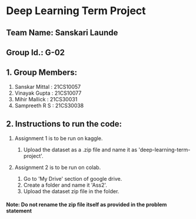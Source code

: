 # Deep Learning Term Project
## Team Name: Sanskari Launde
## Group Id.: G-02
## 1. Group Members:    
1. Sanskar Mittal : 21CS10057
2. Vinayak Gupta : 21CS10077
3. Mihir Mallick : 21CS30031
4. Sampreeth R S : 21CS30038

## 2. Instructions to run the code:
1. Assignment 1 is to be run on kaggle. 

    1. Upload the dataset as a .zip file and name it as 'deep-learning-term-project'.

2. Assignment 2 is to be run on colab.

    1. Go to 'My Drive' section of google drive.
    2. Create a folder and name it 'Ass2'.
    3. Upload the dataset zip file in the folder. 

#### Note: Do not rename the zip file itself as provided in the problem statement

